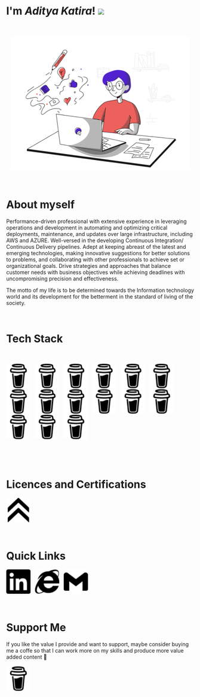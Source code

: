 # I'm ***Aditya Katira***! <img src="https://raw.githubusercontent.com/MartinHeinz/MartinHeinz/master/wave.gif" height="21">

&nbsp;

<p align="center">
    <img src="SVG\Blogging Minimalistic\Blogging Minimalistic\blogging.svg" width="480px"/>
</p>

&nbsp;

# About myself

Performance-driven professional with extensive experience in leveraging operations and development in automating and optimizing critical deployments, maintenance, and updates over large infrastructure, including AWS and AZURE. Well-versed in the developing Continuous Integration/ Continuous Delivery pipelines. Adept at keeping abreast of the latest and emerging technologies, making innovative suggestions for better solutions to problems, and collaborating with other professionals to achieve set or organizational goals. Drive strategies and approaches that balance customer needs with business objectives while achieving deadlines with uncompromising precision and effectiveness.

The motto of my life is to be determined towards the Information technology world and its development for the betterment in the standard of living of the society.

&nbsp;
# Tech Stack

<br>

<a href=""><td align="center" width="140" height="112.43"><img src="SVG/buymeacoffee.svg" width="65px"/></a>&nbsp;&nbsp;
<a href=""><td align="center" width="140" height="112.43"><img src="SVG/buymeacoffee.svg" width="65px"/></a>&nbsp;&nbsp;
<a href=""><td align="center" width="140" height="112.43"><img src="SVG/buymeacoffee.svg" width="65px"/></a>&nbsp;&nbsp;
<a href=""><td align="center" width="140" height="112.43"><img src="SVG/buymeacoffee.svg" width="65px"/></a>&nbsp;&nbsp;
<a href=""><td align="center" width="140" height="112.43"><img src="SVG/buymeacoffee.svg" width="65px"/></a>&nbsp;&nbsp;
<a href=""><td align="center" width="140" height="112.43"><img src="SVG/buymeacoffee.svg" width="65px"/></a>&nbsp;&nbsp;
<a href=""><td align="center" width="140" height="112.43"><img src="SVG/buymeacoffee.svg" width="65px"/></a>&nbsp;&nbsp;
<a href=""><td align="center" width="140" height="112.43"><img src="SVG/buymeacoffee.svg" width="65px"/></a>&nbsp;&nbsp;
<a href=""><td align="center" width="140" height="112.43"><img src="SVG/buymeacoffee.svg" width="65px"/></a>&nbsp;&nbsp;
<a href=""><td align="center" width="140" height="112.43"><img src="SVG/buymeacoffee.svg" width="65px"/></a>&nbsp;&nbsp;
<a href=""><td align="center" width="140" height="112.43"><img src="SVG/buymeacoffee.svg" width="65px"/></a>&nbsp;&nbsp;
<a href=""><td align="center" width="140" height="112.43"><img src="SVG/buymeacoffee.svg" width="65px"/></a>&nbsp;&nbsp;
<a href=""><td align="center" width="140" height="112.43"><img src="SVG/buymeacoffee.svg" width="65px"/></a>&nbsp;&nbsp;
<a href=""><td align="center" width="140" height="112.43"><img src="SVG/buymeacoffee.svg" width="65px"/></a>&nbsp;&nbsp;
<a href=""><td align="center" width="140" height="112.43"><img src="SVG/buymeacoffee.svg" width="65px"/></a>&nbsp;&nbsp;



<br>

&nbsp;

# Licences and Certifications

<a href="https://www.credly.com/users/aditya-katira"><td align="center" width="140" height="112.43">
                <img src="SVG/acclaim.svg" width="65px"/></a>&nbsp;&nbsp;          
                                    
                          

&nbsp;

# Quick Links

<a href="https://www.linkedin.com/in/adityakatira/"><td align="center" width="140" height="112.43">
                <img src="SVG/linkedin.svg" width="65px"/></a>&nbsp;&nbsp;
<a href="https://adityakatira.com"><td align="center" width="140" height="112.43">
                <img src="SVG/internetexplorer.svg" width="65px"/></a>&nbsp;&nbsp;
<a href="mailto:adityakatira28@gmail.com"><td align="center" width="140" height="112.43">
                <img src="SVG/gmail.svg" width="65px"/></a>&nbsp;&nbsp;


&nbsp;
# Support Me

If you like the value I provide and want to support, maybe consider buying me a coffe so that I can work more on my skills and produce more value added content 🙌
<br><br>
<a href="https://www.buymeacoffee.com/AdityaKatira"><td align="center" width="140" height="112.43">
                <img src="SVG/buymeacoffee.svg" width="65px"/></a>









